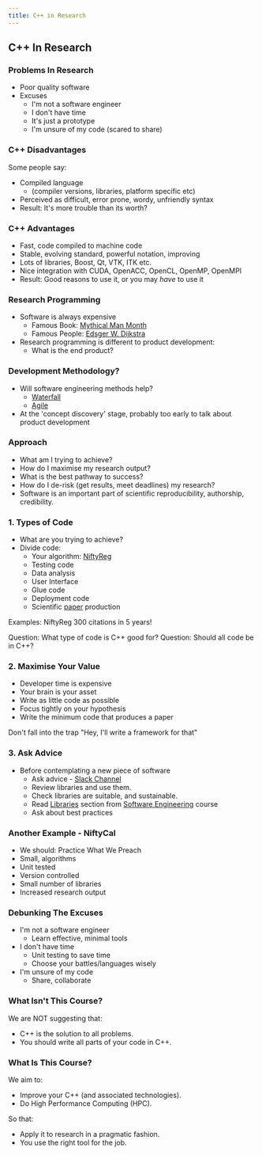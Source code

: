 ```yaml
---
title: C++ in Research
---
```


## C++ In Research

### Problems In Research

* Poor quality software
* Excuses
    * I'm not a software engineer
    * I don't have time
    * It's just a prototype
    * I'm unsure of my code (scared to share)


### C++ Disadvantages

Some people say:

* Compiled language 
    * (compiler versions, libraries, platform specific etc)
* Perceived as difficult, error prone, wordy, unfriendly syntax
* Result: It's more trouble than its worth?


### C++ Advantages

* Fast, code compiled to machine code
* Stable, evolving standard, powerful notation, improving
* Lots of libraries, Boost, Qt, VTK, ITK etc.
* Nice integration with CUDA, OpenACC, OpenCL, OpenMP, OpenMPI
* Result: Good reasons to use it, or you may *have* to use it


### Research Programming

* Software is always expensive
    * Famous Book: [Mythical Man Month](http://www.amazon.co.uk/Mythical-Man-month-Essays-Software-Engineering/dp/0201835959/ref=sr_1_1?ie=UTF8&qid=1452507457&sr=8-1&keywords=mythical+man+month)
    * Famous People: [Edsger W. Dijkstra](https://www.cs.utexas.edu/users/EWD/)
* Research programming is different to product development:
    * What is the end product?


### Development Methodology?

* Will software engineering methods help?
    * [Waterfall](https://en.wikipedia.org/wiki/Waterfall_model)
    * [Agile](https://en.wikipedia.org/wiki/Agile_software_development)
* At the 'concept discovery' stage, probably too early to talk about product development


### Approach

* What am I trying to achieve?
* How do I maximise my research output?
* What is the best pathway to success?
* How do I de-risk (get results, meet deadlines) my research?
* Software is an important part of scientific reproducibility, authorship, credibility.


### 1. Types of Code

* What are you trying to achieve?
* Divide code:
    * Your algorithm: [NiftyReg](http://cmictig.cs.ucl.ac.uk/wiki/index.php/NiftyReg)
    * Testing code
    * Data analysis
    * User Interface
    * Glue code
    * Deployment code
    * Scientific [paper](http://www.sciencedirect.com/science/article/pii/S0169260709002533) production
     
Examples: NiftyReg 300 citations in 5 years!
 
Question: What type of code is C++ good for?
Question: Should all code be in C++?
   
    
### 2. Maximise Your Value

* Developer time is expensive
* Your brain is your asset
* Write as little code as possible
* Focus tightly on your hypothesis
* Write the minimum code that produces a paper

Don't fall into the trap "Hey, I'll write a framework for that"


### 3. Ask Advice

* Before contemplating a new piece of software
    * Ask advice - [Slack Channel](https://ucl-programming-hub.slack.com/)
    * Review libraries and use them.
    * Check libraries are suitable, and sustainable.
    * Read [Libraries](http://development.rc.ucl.ac.uk/training/engineering/ch04packaging/01Libraries.html) section from [Software Engineering](http://github-pages.ucl.ac.uk/rsd-engineeringcourse/) course
    * Ask about best practices


### Another Example - NiftyCal

* We should: Practice What We Preach
* Small, algorithms
* Unit tested
* Version controlled
* Small number of libraries
* Increased research output


### Debunking The Excuses

* I'm not a software engineer
    * Learn effective, minimal tools
* I don't have time
    * Unit testing to save time
    * Choose your battles/languages wisely
* I'm unsure of my code
    * Share, collaborate


### What Isn't This Course?

We are NOT suggesting that:

* C++ is the solution to all problems.
* You should write all parts of your code in C++.


### What Is This Course?

We aim to:

* Improve your C++ (and associated technologies).
* Do High Performance Computing (HPC).

So that:

* Apply it to research in a pragmatic fashion.
* You use the right tool for the job.
